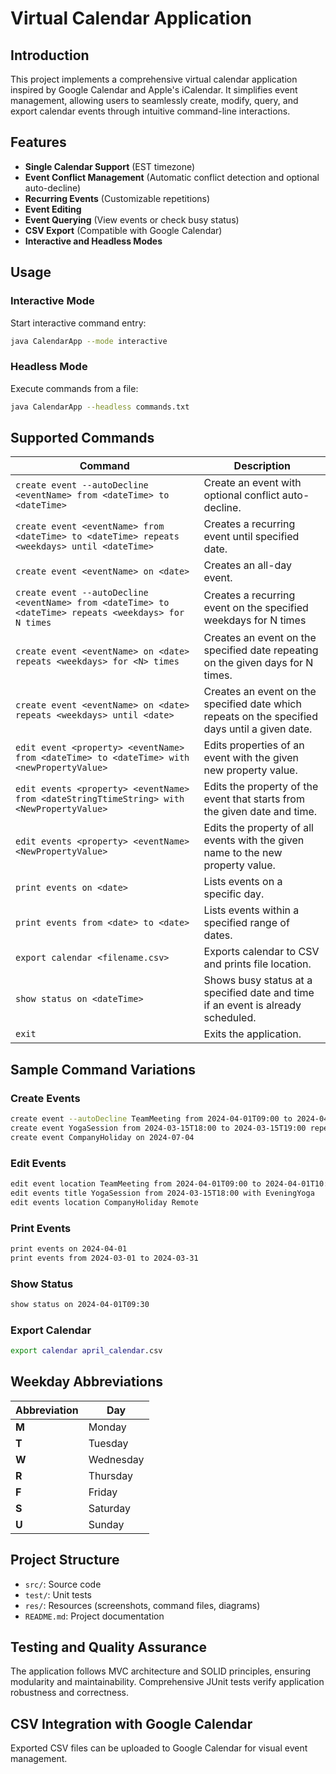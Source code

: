 # Virtual Calendar Application

## Introduction

This project implements a comprehensive virtual calendar application inspired by Google Calendar and Apple's iCalendar. It simplifies event management, allowing users to seamlessly create, modify, query, and export calendar events through intuitive command-line interactions.

## Features

- **Single Calendar Support** (EST timezone)
- **Event Conflict Management** (Automatic conflict detection and optional auto-decline)
- **Recurring Events** (Customizable repetitions)
- **Event Editing**
- **Event Querying** (View events or check busy status)
- **CSV Export** (Compatible with Google Calendar)
- **Interactive and Headless Modes**

## Usage

### Interactive Mode

Start interactive command entry:

```bash
java CalendarApp --mode interactive
```

### Headless Mode

Execute commands from a file:

```bash
java CalendarApp --headless commands.txt
```

## Supported Commands

| Command                                                                                                 | Description                                                                                    |
| ------------------------------------------------------------------------------------------------------- | ---------------------------------------------------------------------------------------------- |
| `create event --autoDecline <eventName> from <dateTime> to <dateTime>`                                  | Create an event with optional conflict auto-decline.                                           |
| `create event <eventName> from <dateTime> to <dateTime> repeats <weekdays> until <dateTime>`            | Creates a recurring event until specified date.                                                | 
| `create event <eventName> on <date>`                                                                    | Creates an all-day event.                                                                      |
| `create event --autoDecline <eventName> from <dateTime> to <dateTime> repeats <weekdays> for N times`   | Creates a recurring event on the specified weekdays for N times                                |
| `create event <eventName> on <date> repeats <weekdays> for <N> times`                                   | Creates an event on the specified date repeating on the given days for N times.                |
| `create event <eventName> on <date> repeats <weekdays> until <date>`                                    | Creates an event on the specified date which repeats on the specified days until a given date. |
| `edit event <property> <eventName> from <dateTime> to <dateTime> with <newPropertyValue>`               | Edits properties of an event with the given new property value.                                |
| `edit events <property> <eventName> from <dateStringTtimeString> with <NewPropertyValue>`               | Edits the property of the event that starts from the given date and time.                      |
| `edit events <property> <eventName> <NewPropertyValue>`                                                 | Edits the property of all events with the given name to the new property value.                |
| `print events on <date>`                                                                                | Lists events on a specific day.                                                                |
| `print events from <date> to <date>`                                                                    | Lists events within a specified range of dates.                                                |
| `export calendar <filename.csv>`                                                                        | Exports calendar to CSV and prints file location.                                              |
| `show status on <dateTime>`                                                                             | Shows busy status at a specified date and time if an event is already scheduled.               |
| `exit`                                                                                                  | Exits the application.                                                                         |

## Sample Command Variations

### Create Events

```bash
create event --autoDecline TeamMeeting from 2024-04-01T09:00 to 2024-04-01T10:00
create event YogaSession from 2024-03-15T18:00 to 2024-03-15T19:00 repeats TR until 2024-05-30
create event CompanyHoliday on 2024-07-04
```

### Edit Events

```bash
edit event location TeamMeeting from 2024-04-01T09:00 to 2024-04-01T10:00 with ConferenceRoomA
edit events title YogaSession from 2024-03-15T18:00 with EveningYoga
edit events location CompanyHoliday Remote
```

### Print Events

```bash
print events on 2024-04-01
print events from 2024-03-01 to 2024-03-31
```

### Show Status

```bash
show status on 2024-04-01T09:30
```

### Export Calendar

```bash
export calendar april_calendar.csv
```

## Weekday Abbreviations

| Abbreviation | Day       |
|--------------|-----------|
| **M**        | Monday    |
| **T**        | Tuesday   |
| **W**        | Wednesday |
| **R**        | Thursday  |
| **F**        | Friday    |
| **S**        | Saturday  |
| **U**        | Sunday    |

## Project Structure

- `src/`: Source code
- `test/`: Unit tests
- `res/`: Resources (screenshots, command files, diagrams)
- `README.md`: Project documentation

## Testing and Quality Assurance

The application follows MVC architecture and SOLID principles, ensuring modularity and maintainability. Comprehensive JUnit tests verify application robustness and correctness.

## CSV Integration with Google Calendar

Exported CSV files can be uploaded to Google Calendar for visual event management.

